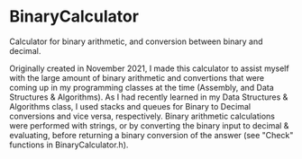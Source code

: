 # BinaryCalculator
Calculator for binary arithmetic, and conversion between binary and decimal.

Originally created in November 2021, I made this calculator to assist myself with the large amount of binary arithmetic and convertions that were coming up in my programming classes at the time (Assembly, and Data Structures & Algorithms).
As I had recently learned in my Data Structures & Algorithms class, I used stacks and queues for Binary to Decimal conversions and vice versa, respectively.
Binary arithmetic calculations were performed with strings, or by converting the binary input to decimal & evaluating, before returning a binary conversion of the answer (see "Check" functions in BinaryCalculator.h).
